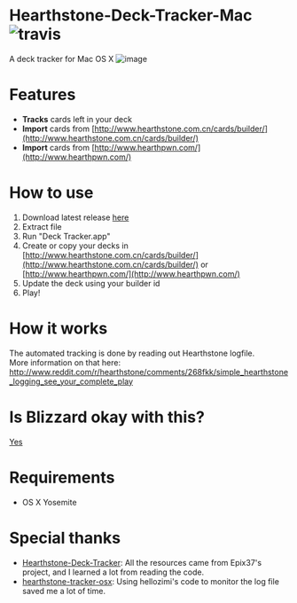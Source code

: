 Hearthstone-Deck-Tracker-Mac ![travis](https://travis-ci.org/Jeswang/Hearthstone-Deck-Tracker-Mac.svg)
===========
A deck tracker for Mac OS X
![image](https://cloud.githubusercontent.com/assets/553783/5791437/0cbdc62e-9f11-11e4-9b8e-24ba2e874fca.png)

Features
=========
- **Tracks** cards left in your deck
- **Import** cards from [http://www.hearthstone.com.cn/cards/builder/](http://www.hearthstone.com.cn/cards/builder/)
- **Import** cards from [http://www.hearthpwn.com/](http://www.hearthpwn.com/)

How to use
===========

1) Download latest release [here](https://github.com/Jeswang/Hearthstone-Deck-Tracker-Mac/releases)   
2) Extract file   
3) Run "Deck Tracker.app"   
4) Create or copy your decks in [http://www.hearthstone.com.cn/cards/builder/](http://www.hearthstone.com.cn/cards/builder/) or [http://www.hearthpwn.com/](http://www.hearthpwn.com/)
5) Update the deck using your builder id   
6) Play!

How it works
=============
The automated tracking is done by reading out Hearthstone logfile.  
More information on that here:  
http://www.reddit.com/r/hearthstone/comments/268fkk/simple_hearthstone_logging_see_your_complete_play

Is Blizzard okay with this?
=============
[Yes](https://twitter.com/bdbrode/status/511151446038179840)

Requirements
=============
- OS X Yosemite

Special thanks
=========
- [Hearthstone-Deck-Tracker](https://github.com/Epix37/Hearthstone-Deck-Tracker): All the resources came from Epix37's project, and I learned a lot from reading the code.
- [hearthstone-tracker-osx](https://github.com/hellozimi/hearthstone-tracker-osx): Using hellozimi's code to monitor the log file saved me a lot of time.
